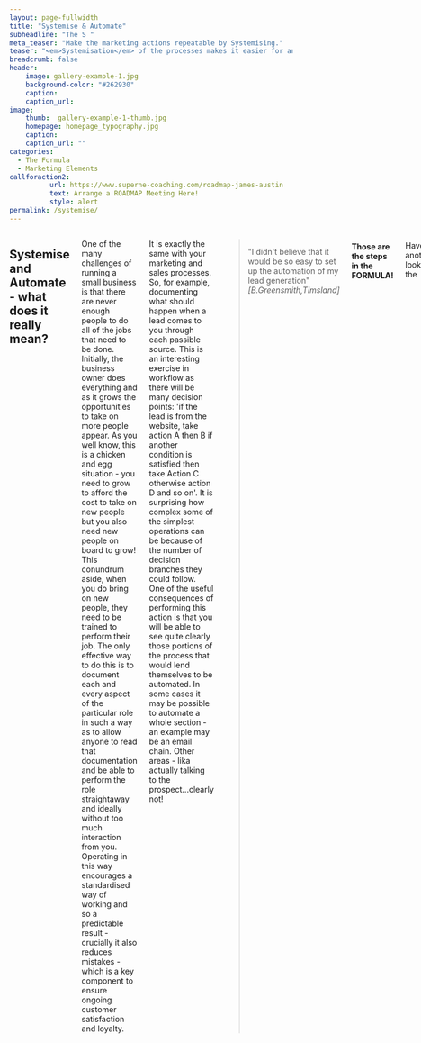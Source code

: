 ```yaml
---
layout: page-fullwidth
title: "Systemise & Automate"
subheadline: "The S "
meta_teaser: "Make the marketing actions repeatable by Systemising."
teaser: "<em>Systemisation</em> of the processes makes it easier for anyone to repeat the actions and so the results. <em>Automation</em> removes the repetitive tasks and frees time to focus on more intricate parts of the process."
breadcrumb: false
header:
    image: gallery-example-1.jpg
    background-color: "#262930"
    caption:
    caption_url:
image:
    thumb:  gallery-example-1-thumb.jpg
    homepage: homepage_typography.jpg
    caption:
    caption_url: ""
categories:
  - The Formula
  - Marketing Elements
callforaction2:
          url: https://www.superne-coaching.com/roadmap-james-austin
          text: Arrange a ROADMAP Meeting Here!
          style: alert
permalink: /systemise/          
---
```

<!--more-->

<div class="row">
<div class="medium-4 medium-push-8 columns" markdown="1">
<div class="panel radius" markdown="1">
  <img src="{{ site.urlimg }}eclipse-unsplash.jpg" alt="">
</div>
</div><!-- /.medium-4.columns -->



<div class="medium-8 medium-pull-4 columns" markdown="1">

## Systemise and Automate - what does it really mean?

One of the many challenges of running a small business is that there are never enough people to do all of the jobs that need to be done.  Initially, the business owner does everything and as it grows the opportunities to take on more people appear.  As you well know, this is a chicken and egg situation - you need to grow to afford the cost to take on new people but you also need new people on board to grow!<br>
This conundrum aside, when you do bring on new people, they need to be trained to perform their job.  The only effective way to do this is to document each and every aspect of the particular role in such a way as to allow anyone to read that documentation and be able to perform the role straightaway and ideally without too much interaction from you.  Operating in this way encourages a standardised way of working and so a predictable result - crucially it also reduces mistakes - which is a key component to ensure ongoing customer satisfaction and loyalty.

It is exactly the same with your marketing and sales processes. So, for example, documenting what should happen when a lead comes to you through each passible source.  This is an interesting exercise in workflow as there will be many decision points: 'if the lead is from the website, take action A then B if another condition is satisfied then take Action C otherwise action D and so on'. It is surprising how complex some of the simplest operations can be because of the number of decision branches they could follow.<br>
One of the useful consequences of performing this action is that you will be able to see quite clearly those portions of the process that would lend themselves to be automated.  In some cases it may be possible to automate a whole section - an example may be an email chain.  Other areas - lika actually talking to the prospect...clearly not!

> <span class="teaser">"I didn't believe that it would be so easy to set up the automation of my lead generation"</span><cite>[B.Greensmith,Timsland]</cite>


<h4>Those are the steps in the FORMULA!</h4><br> Have another look at the <a href='/formula/'>FORMULA Overview here</a><br>   
<h3>or why not arrange a one to one call during which we will create a <a href='https://www.superne-coaching.com/roadmap-james-austin' >Roadmap specific to your business for FREE!</a></h3>


 {: .t60 }
 <hr>
  <!-- Display list of blog posts - marketing components -->
 <div class="medium-10 columns">
         <p><strong>{{ site.data.language.more_articles }}</strong></p>
         {% include list-posts entries='8' offset='0' %}
 </div><!-- /.medium-10.columns -->


</div><!-- /.medium-8.columns -->
</div><!-- /.row -->
